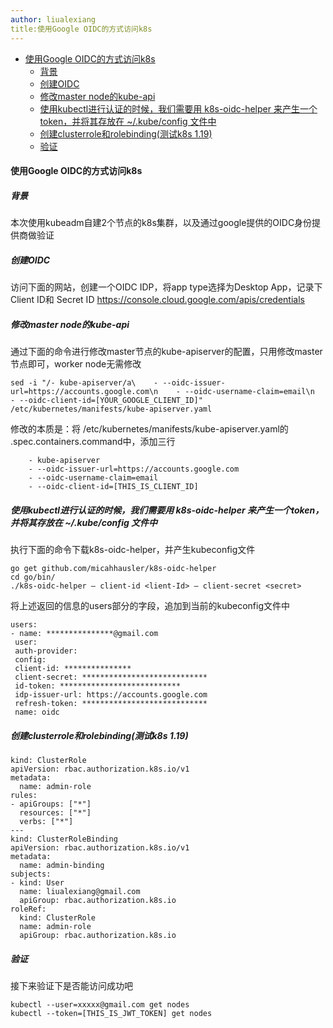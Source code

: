 ```yaml
---
author: liualexiang
title:使用Google OIDC的方式访问k8s
---
```

- [使用Google OIDC的方式访问k8s](#使用google-oidc的方式访问k8s)
  - [背景](#背景)
  - [创建OIDC](#创建oidc)
  - [修改master node的kube-api](#修改master-node的kube-api)
  - [使用kubectl进行认证的时候，我们需要用 k8s-oidc-helper 来产生一个token，并将其存放在 ~/.kube/config 文件中](#使用kubectl进行认证的时候我们需要用-k8s-oidc-helper-来产生一个token并将其存放在-kubeconfig-文件中)
  - [创建clusterrole和rolebinding(测试k8s 1.19)](#创建clusterrole和rolebinding测试k8s-119)
  - [验证](#验证)
#### 使用Google OIDC的方式访问k8s
##### 背景
本次使用kubeadm自建2个节点的k8s集群，以及通过google提供的OIDC身份提供商做验证

##### 创建OIDC
访问下面的网站，创建一个OIDC IDP，将app type选择为Desktop App，记录下Client ID和 Secret ID
https://console.cloud.google.com/apis/credentials

##### 修改master node的kube-api

通过下面的命令进行修改master节点的kube-apiserver的配置，只用修改master节点即可，worker node无需修改

```
sed -i "/- kube-apiserver/a\    - --oidc-issuer-url=https://accounts.google.com\n    - --oidc-username-claim=email\n    - --oidc-client-id=[YOUR_GOOGLE_CLIENT_ID]" /etc/kubernetes/manifests/kube-apiserver.yaml
```

修改的本质是：将 /etc/kubernetes/manifests/kube-apiserver.yaml的 .spec.containers.command中，添加三行
```
    - kube-apiserver
    - --oidc-issuer-url=https://accounts.google.com
    - --oidc-username-claim=email
    - --oidc-client-id=[THIS_IS_CLIENT_ID]
```

##### 使用kubectl进行认证的时候，我们需要用 k8s-oidc-helper 来产生一个token，并将其存放在 ~/.kube/config 文件中

执行下面的命令下载k8s-oidc-helper，并产生kubeconfig文件
```
go get github.com/micahhausler/k8s-oidc-helper
cd go/bin/
./k8s-oidc-helper — client-id <lient-Id> — client-secret <secret>
```
将上述返回的信息的users部分的字段，追加到当前的kubeconfig文件中

```
users:
- name: ***************@gmail.com
 user:
 auth-provider:
 config:
 client-id: ***************
 client-secret: ****************************
 id-token: ***************************
 idp-issuer-url: https://accounts.google.com
 refresh-token: ****************************
 name: oidc

```

##### 创建clusterrole和rolebinding(测试k8s 1.19)


```
kind: ClusterRole
apiVersion: rbac.authorization.k8s.io/v1
metadata:
  name: admin-role
rules:
- apiGroups: ["*"]
  resources: ["*"]
  verbs: ["*"]
---
kind: ClusterRoleBinding
apiVersion: rbac.authorization.k8s.io/v1
metadata:
  name: admin-binding
subjects:
- kind: User
  name: liualexiang@gmail.com
  apiGroup: rbac.authorization.k8s.io
roleRef:
  kind: ClusterRole
  name: admin-role
  apiGroup: rbac.authorization.k8s.io
```

##### 验证

接下来验证下是否能访问成功吧
```
kubectl --user=xxxxx@gmail.com get nodes
kubectl --token=[THIS_IS_JWT_TOKEN] get nodes
```